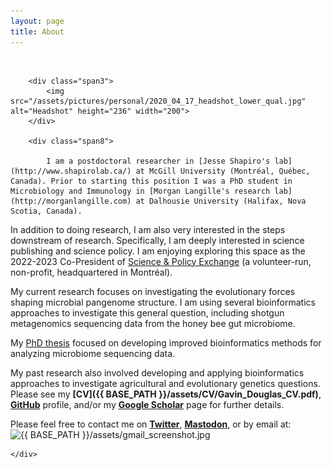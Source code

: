```yaml
---
layout: page
title: About
---
```


<div class="container">
    <div class="row-fluid">
		<br/>

        <div class="span3">
        	<img src="/assets/pictures/personal/2020_04_17_headshot_lower_qual.jpg" alt="Headshot" height="236" width="200">
        </div>

        <div class="span8">

        	I am a postdoctoral researcher in [Jesse Shapiro's lab](http://www.shapirolab.ca/) at McGill University (Montréal, Québec, Canada). Prior to starting this position I was a PhD student in Microbiology and Immunology in [Morgan Langille's research lab](http://morganlangille.com) at Dalhousie University (Halifax, Nova Scotia, Canada).

In addition to doing research, I am also very interested in the steps downstream of research. Specifically, I am deeply interested in science publishing and science policy. I am enjoying exploring this space as the 2022-2023 Co-President of [Science & Policy Exchange](https://www.sp-exchange.ca) (a volunteer-run, non-profit, headquartered in Montréal).

My current research focuses on investigating the evolutionary forces shaping microbial pangenome structure. I am using several bioinformatics approaches to investigate this general question, including shotgun metagenomics sequencing data from the honey bee gut microbiome.

My [PhD thesis](https://dalspace.library.dal.ca/handle/10222/80086) focused on developing improved bioinformatics methods for analyzing microbiome sequencing data.

My past research also involved developing and applying bioinformatics approaches to investigate agricultural and evolutionary genetics questions. Please see my **[CV]({{ BASE_PATH }}/assets/CV/Gavin_Douglas_CV.pdf)**, **[GitHub](https://github.com/gavinmdouglas)** profile, and/or my **[Google Scholar](https://scholar.google.ca/citations?hl=en&user=EhhXPUkAAAAJ)** page for further details.

Please feel free to contact me on **[Twitter](https://twitter.com/gavin_m_douglas)**, **<a rel="me" href="https://fediscience.org/@gmdouglas">Mastodon</a>**, or by email at: <img src="{{ BASE_PATH }}/assets/gmail_screenshot.jpg" alt="{{ BASE_PATH }}/assets/gmail_screenshot.jpg" title="gmail" width="190" height="26">
        </div>

    </div>

</div>
